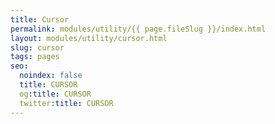 ```yaml
---
title: Cursor
permalink: modules/utility/{{ page.fileSlug }}/index.html
layout: modules/utility/cursor.html
slug: cursor
tags: pages
seo:
  noindex: false
  title: CURSOR
  og:title: CURSOR
  twitter:title: CURSOR
---
```



